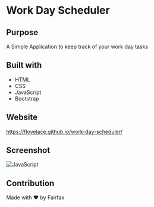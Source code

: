 # Work Day Scheduler
## Purpose
A Simple Application to keep track of your work day tasks

## Built with
* HTML
* CSS
* JavaScript
* Bootstrap

## Website
https://flovelace.github.io/work-day-scheduler/

## Screenshot
![JavaScript](https://user-images.githubusercontent.com/86391225/135008004-2d87d4ea-510f-471b-aa6e-9a05cb0db70c.png)

## Contribution
Made with ❤️ by Fairfax
